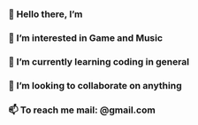 <!--
- ### Hi there 👋
-->

### 👋 Hello there, I’m
### 👀 I’m interested in Game and Music
### 🌱 I’m currently learning coding in general
### 💞️ I’m looking to collaborate on anything
### 📫 To reach me mail: @gmail.com

<!--
**gimme-a-job/gimme-a-job** is a ✨ _special_ ✨ repository because its `README.md` (this file) appears on your GitHub profile.

Here are some ideas to get you started:

- 🔭 I’m currently working on ...
- 🌱 I’m currently learning ...
- 👯 I’m looking to collaborate on ...
- 🤔 I’m looking for help with ...
- 💬 Ask me about ...
- 📫 How to reach me: ...
- 😄 Pronouns: ...
- ⚡ Fun fact: ...
-->
